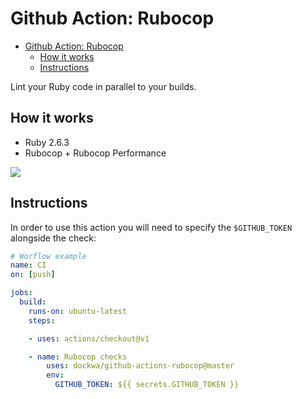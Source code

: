 # Github Action: Rubocop

- [Github Action: Rubocop](#github-action-rubocop)
  - [How it works](#how-it-works)
  - [Instructions](#instructions)

Lint your Ruby code in parallel to your builds.


## How it works

- Ruby 2.6.3
- Rubocop + Rubocop Performance


![](screenshots/annotations.png)


## Instructions

In order to use this action you will need to specify the `$GITHUB_TOKEN` alongside the check:


```yaml
# Worflow example
name: CI
on: [push]

jobs:
  build:
    runs-on: ubuntu-latest
    steps:

    - uses: actions/checkout@v1

    - name: Rubocop checks
        uses: dockwa/github-actions-rubocop@master
        env:
          GITHUB_TOKEN: ${{ secrets.GITHUB_TOKEN }}
```

